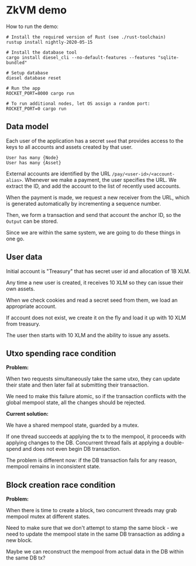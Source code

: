 # ZkVM demo

How to run the demo:

```
# Install the required version of Rust (see ./rust-toolchain)
rustup install nightly-2020-05-15

# Install the database tool
cargo install diesel_cli --no-default-features --features "sqlite-bundled"

# Setup database
diesel database reset

# Run the app
ROCKET_PORT=8000 cargo run

# To run additional nodes, let OS assign a random port:
ROCKET_PORT=0 cargo run
```

## Data model

Each user of the application has a secret `seed` that provides
access to the keys to all accounts and assets created by that user.

```
User has many {Node}
User has many {Asset}
```

External accounts are identified by the URL `/pay/<user-id>/<account-alias>`. Whenever we make a payment,
the user specifies the URL. We extract the ID, and add the account to the list of recently used accounts.

When the payment is made, we request a new receiver from the URL,
which is generated automatically by incrementing a sequence number.

Then, we form a transaction and send that account the anchor ID, so the `Output` can be stored.

Since we are within the same system, we are going to do these things in one go.

## User data

Initial account is "Treasury" that has secret user id and allocation of 1B XLM.

Any time a new user is created, it receives 10 XLM so they can issue their own assets.

When we check cookies and read a secret seed from them, we load an appropriate account.

If account does not exist, we create it on the fly and load it up with 10 XLM from treasury.

The user then starts with 10 XLM and the ability to issue any assets.

## Utxo spending race condition

**Problem:**

When two requests simultaneously take the same utxo,
they can update their state and then later fail at submitting their transaction.

We need to make this failure atomic, so if the transaction conflicts with the global mempool state,
all the changes should be rejected.

**Current solution:**

We have a shared mempool state, guarded by a mutex. 

If one thread succeeds at applying the tx to the mempool,
it proceeds with applying changes to the DB.
Concurrent thread fails at applying a double-spend and does not even begin DB transaction.

The problem is different now: if the DB transaction fails for any reason, mempool remains in inconsistent state.


## Block creation race condition

**Problem:**

When there is time to create a block, two concurrent threads may grab mempool mutex at different states.

Need to make sure that we don't attempt to stamp the same block - 
we need to update the mempool state in the same DB transaction as adding a new block.

Maybe we can reconstruct the mempool from actual data in the DB within the same DB tx?

